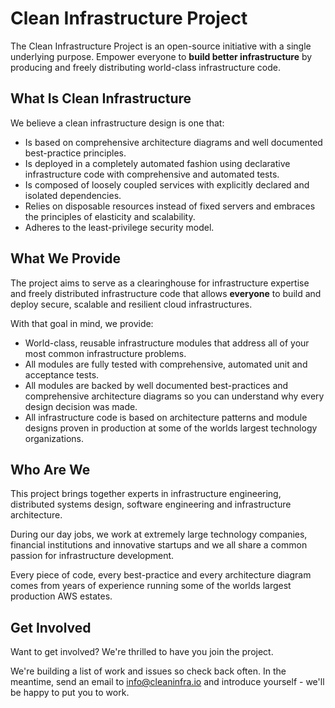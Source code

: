 # Clean Infrastructure Project

The Clean Infrastructure Project is an open-source initiative with a single underlying purpose. Empower everyone to **build better infrastructure** by producing and freely distributing world-class infrastructure code.

## What Is Clean Infrastructure

We believe a clean infrastructure design is one that:

- Is based on comprehensive architecture diagrams and well documented best-practice principles.
- Is deployed in a completely automated fashion using declarative infrastructure code with comprehensive and automated tests.
-  Is composed of loosely coupled services with explicitly declared and isolated dependencies.
- Relies on disposable resources instead of fixed servers and embraces the principles of elasticity and scalability.
- Adheres to the least-privilege security model.

## What We Provide

The project aims to serve as a clearinghouse for infrastructure expertise and freely distributed infrastructure code that allows **everyone** to build and deploy secure, scalable and resilient cloud infrastructures.

With that goal in mind, we provide:

- World-class, reusable infrastructure modules that address all of your most common infrastructure problems.
- All modules are fully tested with comprehensive, automated unit and acceptance tests.
- All modules are backed by well documented best-practices and comprehensive architecture diagrams so you can understand why every design decision was made.
- All infrastructure code is based on architecture patterns and module designs proven in production at some of the worlds largest technology organizations.

## Who Are We

This project brings together experts in infrastructure engineering, distributed systems design, software engineering and infrastructure architecture.

During our day jobs, we work at extremely large technology companies, financial institutions and innovative startups and we all share a common passion for infrastructure development.

Every piece of code, every best-practice and every architecture diagram comes from years of experience running some of the worlds largest production AWS estates.

## Get Involved

Want to get involved? We're thrilled to have you join the project.

We're building a list of work and issues so check back often. In the meantime, send an email to info@cleaninfra.io and introduce yourself - we'll be happy to put you to work.
